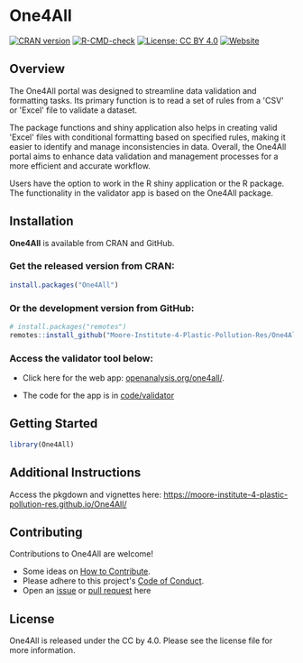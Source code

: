 # **One4All**

<!-- badges: start -->
[![CRAN version](https://www.r-pkg.org/badges/version/One4All)](https://CRAN.R-project.org/package=One4All)
[![R-CMD-check](https://github.com/Moore-Institute-4-Plastic-Pollution-Res/One4All/actions/workflows/R-CMD-check.yaml/badge.svg)](https://github.com/Moore-Institute-4-Plastic-Pollution-Res/One4All/actions/workflows/R-CMD-check.yaml)
[![License: CC BY 4.0](https://img.shields.io/badge/license-CC%20BY%204.0-lightblue)](https://creativecommons.org/licenses/by/4.0/)
[![Website](https://img.shields.io/badge/web-openanalysis.org-white)](https://openanalysis.org/one4all)
<!-- badges: end -->

## Overview
The One4All portal was designed to streamline data validation and formatting tasks. Its primary function is to read a set of rules from a 'CSV' or 'Excel' file to validate a dataset.

The package functions and shiny application also helps in creating valid 'Excel' files with conditional formatting based on specified rules, making it easier to identify and manage inconsistencies in data. Overall, the One4All portal aims to enhance data validation and management processes for a more efficient and accurate workflow.

Users have the option to work in the R shiny application or the R package. The functionality in the validator app is based on the One4All package.

## Installation

**One4All** is available from CRAN and GitHub.

### Get the released version from CRAN:
```r
install.packages("One4All")
```

### Or the development version from GitHub:
``` r
# install.packages("remotes")
remotes::install_github("Moore-Institute-4-Plastic-Pollution-Res/One4All")
```

### Access the validator tool below:
- Click here for the web app: [openanalysis.org/one4all/](https://openanalysis.org/one4all/).

- The code for the app is in [code/validator](https://github.com/Moore-Institute-4-Plastic-Pollution-Res/One4All/tree/main/code/validator)

## Getting Started
``` r
library(One4All)
```

## Additional Instructions

Access the pkgdown and vignettes here: https://moore-institute-4-plastic-pollution-res.github.io/One4All/ 

## Contributing

Contributions to One4All are welcome!

- Some ideas on [How to Contribute](https://opensource.guide/how-to-contribute/).
- Please adhere to this project's [Code of Conduct](https://www.contributor-covenant.org/version/2/1/code_of_conduct/).
- Open an [issue](https://github.com/Moore-Institute-4-Plastic-Pollution-Res/One4All/issues) or [pull request](https://github.com/Moore-Institute-4-Plastic-Pollution-Res/One4All/pulls) here

## License

One4All is released under the CC by 4.0. Please see the license file for more information. 
